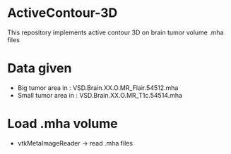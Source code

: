 # ActiveContour-3D
This repository implements active contour 3D on brain tumor volume .mha files 
# Data given
- Big tumor area in : VSD.Brain.XX.O.MR_Flair.54512.mha
- Small tumor area in : VSD.Brain.XX.O.MR_T1c.54514.mha
# Load .mha volume
- vtkMetaImageReader -> read .mha files
